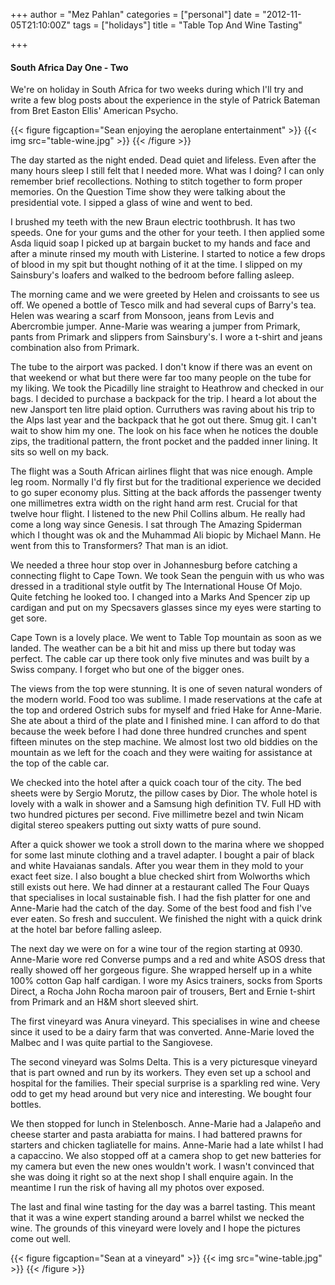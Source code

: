 +++
author = "Mez Pahlan"
categories = ["personal"]
date = "2012-11-05T21:10:00Z"
tags = ["holidays"]
title = "Table Top And Wine Tasting"

+++

#### South Africa Day One - Two

We're on holiday in South Africa for two weeks during which I'll try and write a few blog posts about the experience in
the style of Patrick Bateman from Bret Easton Ellis' American Psycho.

{{< figure figcaption="Sean enjoying the aeroplane entertainment" >}}
    {{< img src="table-wine.jpg" >}}
{{< /figure >}}

<!--more-->

The day started as the night ended. Dead quiet and lifeless. Even after the many hours sleep I still felt that I needed
more. What was I doing? I can only remember brief recollections. Nothing to stitch together to form proper memories. On
the Question Time show they were talking about the presidential vote. I sipped a glass of wine and went to bed.

I brushed my teeth with the new Braun electric toothbrush. It has two speeds. One for your gums and the other for your
teeth. I then applied some Asda liquid soap I picked up at bargain bucket to my hands and face and after a minute rinsed
my mouth with Listerine. I started to notice a few drops of blood in my spit but thought nothing of it at the time. I
slipped on my Sainsbury's loafers and walked to the bedroom before falling asleep.

The morning came and we were greeted by Helen and croissants to see us off. We opened a bottle of Tesco milk and had
several cups of Barry's tea. Helen was wearing a scarf from Monsoon, jeans from Levis and Abercrombie jumper. Anne-Marie
was wearing a jumper from Primark, pants from Primark and slippers from Sainsbury's. I wore a t-shirt and jeans
combination also from Primark.

The tube to the airport was packed. I don't know if there was an event on that weekend or what but there were far too
many people on the tube for my liking. We took the Picadilly line straight to Heathrow and checked in our bags. I
decided to purchase a backpack for the trip. I heard a lot about the new Jansport ten litre plaid option. Curruthers was
raving about his trip to the Alps last year and the backpack that he got out there. Smug git. I can't wait to show him
my one. The look on his face when he notices the double zips, the traditional pattern, the front pocket and the padded
inner lining. It sits so well on my back.

The flight was a South African airlines flight that was nice enough. Ample leg room. Normally I'd fly first but for the
traditional experience we decided to go super economy plus. Sitting at the back affords the passenger twenty one
millimetres extra width on the right hand arm rest. Crucial for that twelve hour flight. I listened to the new Phil
Collins album. He really had come a long way since Genesis. I sat through The Amazing Spiderman which I thought was ok
and the Muhammad Ali biopic by Michael Mann. He went from this to Transformers? That man is an idiot.

We needed a three hour stop over in Johannesburg before catching a connecting flight to Cape Town. We took Sean the
penguin with us who was dressed in a traditional style outfit by The International House Of Mojo. Quite fetching he
looked too. I changed into a Marks And Spencer zip up cardigan and put on my Specsavers glasses since my eyes were
starting to get sore.

Cape Town is a lovely place. We went to Table Top mountain as soon as we landed. The weather can be a bit hit and miss
up there but today was perfect. The cable car up there took only five minutes and was built by a Swiss company. I forget
who but one of the bigger ones.

The views from the top were stunning. It is one of seven natural wonders of the modern world. Food too was sublime. I
made reservations at the cafe at the top and ordered Ostrich subs for myself and fried Hake for Anne-Marie. She ate
about a third of the plate and I finished mine. I can afford to do that because the week before I had done three hundred
crunches and spent fifteen minutes on the step machine. We almost lost two old biddies on the mountain as we left for
the coach and they were waiting for assistance at the top of the cable car.

We checked into the hotel after a quick coach tour of the city. The bed sheets were by Sergio Morutz, the pillow cases
by Dior. The whole hotel is lovely with a walk in shower and a Samsung high definition TV. Full HD with two hundred
pictures per second. Five millimetre bezel and twin Nicam digital stereo speakers putting out sixty watts of pure sound.

After a quick shower we took a stroll down to the marina where we shopped for some last minute clothing and a travel
adapter. I bought a pair of black and white Havaianas sandals. After you wear them in they mold to your exact feet size.
I also bought a blue checked shirt from Wolworths which still exists out here. We had dinner at a restaurant called The
Four Quays that specialises in local sustainable fish. I had the fish platter for one and Anne-Marie had the catch of
the day. Some of the best food and fish I've ever eaten. So fresh and succulent. We finished the night with a quick
drink at the hotel bar before falling asleep.

The next day we were on for a wine tour of the region starting at 0930. Anne-Marie wore red Converse pumps and a red and
white ASOS dress that really showed off her gorgeous figure. She wrapped herself up in a white 100% cotton Gap half
cardigan. I wore my Asics trainers, socks from Sports Direct, a Rocha John Rocha maroon pair of trousers, Bert and Ernie
t-shirt from Primark and an H&amp;M short sleeved shirt.

The first vineyard was Anura vineyard. This specialises in wine and cheese since it used to be a dairy farm that was
converted. Anne-Marie loved the Malbec and I was quite partial to the Sangiovese.

The second vineyard was Solms Delta. This is a very picturesque vineyard that is part owned and run by its workers. They
even set up a school and hospital for the families. Their special surprise is a sparkling red wine. Very odd to get my
head around but very nice and interesting. We bought four bottles.

We then stopped for lunch in Stelenbosch. Anne-Marie had a Jalapeño and cheese starter and pasta arabiatta for mains. I
had battered prawns for starters and chicken tagliatelle for mains. Anne-Marie had a late whilst I had a capaccino. We
also stopped off at a camera shop to get new batteries for my camera but even the new ones wouldn't work. I wasn't
convinced that she was doing it right so at the next shop I shall enquire again. In the meantime I run the risk of
having all my photos over exposed.

The last and final wine tasting for the day was a barrel tasting. This meant that it was a wine expert standing around a
barrel whilst we necked the wine. The grounds of this vineyard were lovely and I hope the pictures come out well.

{{< figure figcaption="Sean at a vineyard" >}}
    {{< img src="wine-table.jpg" >}}
{{< /figure >}}
